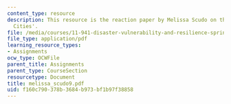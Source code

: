 ```yaml
---
content_type: resource
description: This resource is the reaction paper by Melissa Scudo on the topic 'Resilient
  Cities'.
file: /media/courses/11-941-disaster-vulnerability-and-resilience-spring-2005/f160c790378b3684b973bf1b97f38858_melissa_scudo9.pdf
file_type: application/pdf
learning_resource_types:
- Assignments
ocw_type: OCWFile
parent_title: Assignments
parent_type: CourseSection
resourcetype: Document
title: melissa_scudo9.pdf
uid: f160c790-378b-3684-b973-bf1b97f38858
---
```

